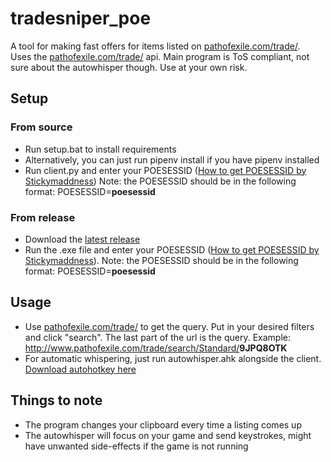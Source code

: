 # tradesniper_poe
 A tool for making fast offers for items listed on [pathofexile.com/trade/](https://www.pathofexile.com/trade/).  
 Uses the [pathofexile.com/trade/](https://www.pathofexile.com/trade/) api. Main program is ToS compliant, not sure about the autowhisper though. Use at your own risk.
## Setup
### From source
* Run setup.bat to install requirements
* Alternatively, you can just run pipenv install if you have pipenv installed
* Run client.py and enter your POESESSID ([How to get POESESSID by Stickymaddness](https://github.com/Stickymaddness/Procurement/wiki/SessionID))
Note: the POESESSID should be in the following format: POESESSID=**poesessid**
### From release
* Download the [latest release](https://github.com/xen1al/tradesniper_poe/releases/latest)
* Run the .exe file and enter your POESESSID ([How to get POESESSID by Stickymaddness](https://github.com/Stickymaddness/Procurement/wiki/SessionID)). 
Note: the POESESSID should be in the following format: POESESSID=**poesessid**
## Usage
* Use [pathofexile.com/trade/](https://www.pathofexile.com/trade/) to get the query. Put in your desired filters and click "search". The last part of the url is the query. Example: http://www.pathofexile.com/trade/search/Standard/<b>9JPQ8OTK</b>
* For automatic whispering, just run autowhisper.ahk alongside the client. [Download autohotkey here](https://www.autohotkey.com)
## Things to note
* The program changes your clipboard every time a listing comes up
* The autowhisper will focus on your game and send keystrokes, might have unwanted side-effects if the game is not running
